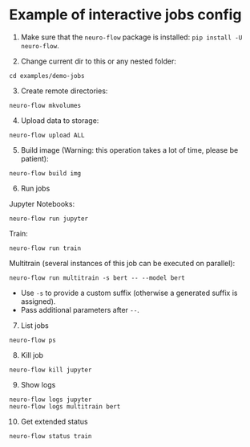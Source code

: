 # Example of interactive jobs config

1. Make sure that the `neuro-flow` package is installed: `pip install -U neuro-flow`.

2. Change current dir to this or any nested folder:

```
cd examples/demo-jobs
```

3. Create remote directories:
```
neuro-flow mkvolumes
```

4. Upload data to storage:
```
neuro-flow upload ALL
```

5. Build image (Warning: this operation takes a lot of time, please be patient):
```
neuro-flow build img
```

6. Run jobs

Jupyter Notebooks:
```
neuro-flow run jupyter
```

Train:
```
neuro-flow run train
```

Multitrain (several instances of this job can be executed on parallel):
```
neuro-flow run multitrain -s bert -- --model bert
```
* Use `-s` to provide a custom suffix (otherwise a generated suffix is assigned).
* Pass additional parameters after `--`.

7. List jobs

```
neuro-flow ps
```

8. Kill job

```
neuro-flow kill jupyter
```

9. Show logs

```
neuro-flow logs jupyter
neuro-flow logs multitrain bert
```


10. Get extended status

```
neuro-flow status train
```
